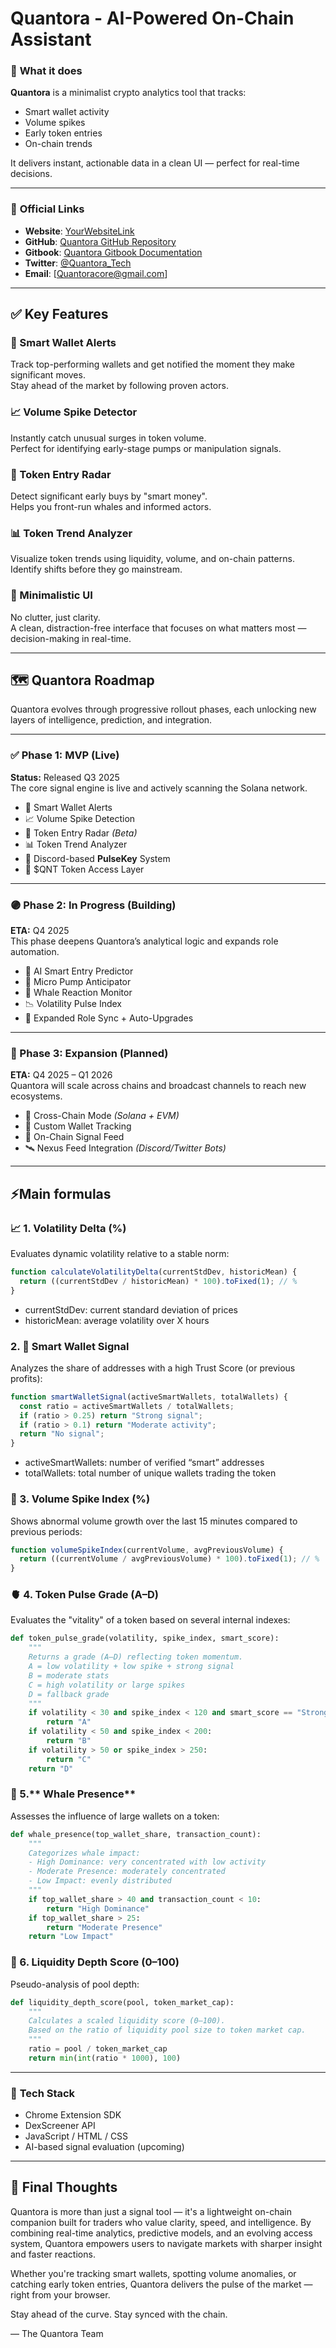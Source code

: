# **Quantora** - AI-Powered On-Chain Assistant

### 🚀 **What it does**

**Quantora** is a minimalist crypto analytics tool that tracks:

- Smart wallet activity  
- Volume spikes  
- Early token entries  
- On-chain trends

It delivers instant, actionable data in a clean UI — perfect for real-time decisions.

---
### 📎 **Official Links**

- **Website**: [YourWebsiteLink](https://quantoracore.com)
- **GitHub**: [Quantora GitHub Repository](https://github.com/yourusername/quantora)
- **Gitbook**: [Quantora Gitbook Documentation](https://quantoracore.gitbook.io/quantoracore)
- **Twitter**: [@Quantora_Tech](https://twitter.com/Quantora_Tech)
- **Email**: [Quantoracore@gmail.com]
---

## ✅ Key Features

### 🚨 Smart Wallet Alerts  
Track top-performing wallets and get notified the moment they make significant moves.  
Stay ahead of the market by following proven actors.

### 📈 Volume Spike Detector  
Instantly catch unusual surges in token volume.  
Perfect for identifying early-stage pumps or manipulation signals.

### 🎯 Token Entry Radar  
Detect significant early buys by "smart money".  
Helps you front-run whales and informed actors.

### 📊 Token Trend Analyzer  
Visualize token trends using liquidity, volume, and on-chain patterns.  
Identify shifts before they go mainstream.

### 🧼 Minimalistic UI  
No clutter, just clarity.  
A clean, distraction-free interface that focuses on what matters most — decision-making in real-time.

---
## 🗺️ Quantora Roadmap

Quantora evolves through progressive rollout phases, each unlocking new layers of intelligence, prediction, and integration.

---

### ✅ Phase 1: MVP (Live)  
**Status:** Released Q3 2025  
The core signal engine is live and actively scanning the Solana network.

- 📡 Smart Wallet Alerts  
- 📈 Volume Spike Detection  
- 🎯 Token Entry Radar *(Beta)*  
- 📊 Token Trend Analyzer  
- 🔗 Discord-based **PulseKey** System  
- 🧬 $QNT Token Access Layer  

---

### 🟣 Phase 2: In Progress (Building)  
**ETA:** Q4 2025  
This phase deepens Quantora’s analytical logic and expands role automation.

- 🧠 AI Smart Entry Predictor  
- 🚨 Micro Pump Anticipator  
- 🐋 Whale Reaction Monitor  
- 📉 Volatility Pulse Index  
- 🧩 Expanded Role Sync + Auto-Upgrades  

---

### 🔴 Phase 3: Expansion (Planned)  
**ETA:** Q4 2025 – Q1 2026  
Quantora will scale across chains and broadcast channels to reach new ecosystems.

- 🌉 Cross-Chain Mode *(Solana + EVM)*  
- 👛 Custom Wallet Tracking  
- 📶 On-Chain Signal Feed  
- 🛰️ Nexus Feed Integration *(Discord/Twitter Bots)*  


---
##  ⚡**Main formulas**
### 📈 **1. Volatility Delta (%)**

Evaluates dynamic volatility relative to a stable norm:
```javascript
function calculateVolatilityDelta(currentStdDev, historicMean) {
  return ((currentStdDev / historicMean) * 100).toFixed(1); // % 
}
```
- currentStdDev: current standard deviation of prices
- historicMean: average volatility over X hours

### 2. 🧠 **Smart Wallet Signal**
Analyzes the share of addresses with a high Trust Score (or previous profits):
```javascript
function smartWalletSignal(activeSmartWallets, totalWallets) {
  const ratio = activeSmartWallets / totalWallets;
  if (ratio > 0.25) return "Strong signal";
  if (ratio > 0.1) return "Moderate activity";
  return "No signal";
}
```
- activeSmartWallets: number of verified “smart” addresses
- totalWallets: total number of unique wallets trading the token

### 🔄 3. **Volume Spike Index (%)**
Shows abnormal volume growth over the last 15 minutes compared to previous periods:
```javascript
function volumeSpikeIndex(currentVolume, avgPreviousVolume) {
  return ((currentVolume / avgPreviousVolume) * 100).toFixed(1); // % 
}
```

### 🫀 4. **Token Pulse Grade (A–D)**
Evaluates the "vitality" of a token based on several internal indexes:
```python
def token_pulse_grade(volatility, spike_index, smart_score):
    """
    Returns a grade (A–D) reflecting token momentum.
    A = low volatility + low spike + strong signal
    B = moderate stats
    C = high volatility or large spikes
    D = fallback grade
    """
    if volatility < 30 and spike_index < 120 and smart_score == "Strong signal":
        return "A"
    if volatility < 50 and spike_index < 200:
        return "B"
    if volatility > 50 or spike_index > 250:
        return "C"
    return "D"

```

### 🔎 5.** Whale Presence**
Assesses the influence of large wallets on a token:
```python
def whale_presence(top_wallet_share, transaction_count):
    """
    Categorizes whale impact:
    - High Dominance: very concentrated with low activity
    - Moderate Presence: moderately concentrated
    - Low Impact: evenly distributed
    """
    if top_wallet_share > 40 and transaction_count < 10:
        return "High Dominance"
    if top_wallet_share > 25:
        return "Moderate Presence"
    return "Low Impact"

```

### 🧪 6. **Liquidity Depth Score (0–100)**
Pseudo-analysis of pool depth:
```python
def liquidity_depth_score(pool, token_market_cap):
    """
    Calculates a scaled liquidity score (0–100).
    Based on the ratio of liquidity pool size to token market cap.
    """
    ratio = pool / token_market_cap
    return min(int(ratio * 1000), 100)
```

---

### 🧪 **Tech Stack**
- Chrome Extension SDK
- DexScreener API
- JavaScript / HTML / CSS
- AI-based signal evaluation (upcoming)

---

## 🧠 Final Thoughts

Quantora is more than just a signal tool — it's a lightweight on-chain companion built for traders who value clarity, speed, and intelligence. By combining real-time analytics, predictive models, and an evolving access system, Quantora empowers users to navigate markets with sharper insight and faster reactions.

Whether you're tracking smart wallets, spotting volume anomalies, or catching early token entries, Quantora delivers the pulse of the market — right from your browser.

Stay ahead of the curve. Stay synced with the chain.

— The Quantora Team


